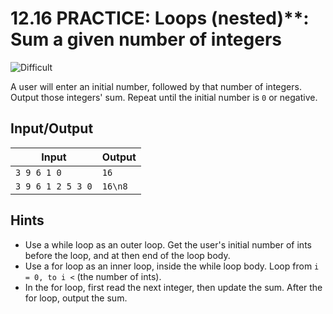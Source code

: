 # 12.16 PRACTICE: Loops (nested)**: Sum a given number of integers
![Difficult]

A user will enter an initial number, followed by that number of integers.
Output those integers' sum.
Repeat until the initial number is `0` or negative.

## Input/Output
Input | Output
--- | ---
`3 9 6 1 0` | `16`
`3 9 6 1 2 5 3 0` | `16\n8`

## Hints
* Use a while loop as an outer loop.
Get the user's initial number of ints before the loop,
 and at then end of the loop body.
* Use a for loop as an inner loop, inside the while loop body.
Loop from `i = 0, to i <` (the number of ints).
* In the for loop, first read the next integer, then update the sum.
After the for loop, output the sum.

[Difficult]: https://flat.badgen.net/badge/Difficult/★★☆☆/yellow